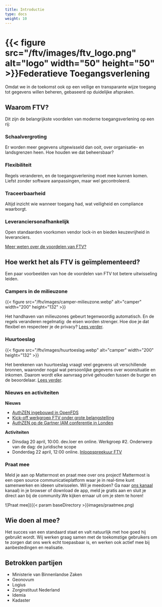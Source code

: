 ```yaml
---
title: Introductie
type: docs
weight: 10
---
```


# {{< figure src="/ftv/images/ftv_logo.png" alt="logo" width="50" height="50" >}}Federatieve Toegangsverlening

Omdat we in de toekomst ook op een veilige en transparante wijze toegang tot gegevens willen beheren,
gebaseerd op duidelijke afspraken.

## Waarom FTV?

Dit zijn de belangrijkste voordelen van moderne toegangsverlening op een rij:

### Schaalvergroting

Er worden meer gegevens uitgewisseld dan ooit, over organisatie- en landsgrenzen heen.
Hoe houden we dat beheersbaar?

### Flexibiliteit

Regels veranderen, en de toegangsverlening moet mee kunnen komen. Liefst zonder software aanpassingen,
maar wel gecontroleerd.

### Traceerbaarheid

Altijd inzicht wie wanneer toegang had, wat veiligheid en compliance waarborgt.

### Leveranciersonafhankelijk

Open standaarden voorkomen vendor lock-in en bieden keuzevrijheid in leveranciers.

[Meer weten over de voordelen van FTV?](1.waarom_ftv)

## Hoe werkt het als FTV is geïmplementeerd?

Een paar voorbeelden van hoe de voordelen van FTV tot betere uitwisseling leiden.

### Campers in de milieuzone

{{< figure src="/ftv/images/camper-milieuzone.webp" alt="camper" width="200" height="132" >}}

Het handhaven van milieuzones gebeurt tegenwoordig automatisch. En de regels veranderen regelmatig: de eisen worden
strenger. Hoe doe je dat flexibel en respecteer je de privacy? [Lees verder](2.voorbeeldcasus).

### Huurtoeslag

{{< figure src="/ftv/images/huurtoeslag.webp" alt="camper" width="200" height="132" >}}

Het berekenen van huurtoeslag vraagt veel gegevens uit verschillende bronnen, waaronder nogal wat persoonlijke
gegevens over woonsituatie en inkomen. Daarom wordt elke aanvraag privé gehouden tussen de burger en de beoordelaar.
[Lees verder](2a.voorbeeldcasus).

### Nieuws en activiteiten

**Nieuws**

- [AuthZEN ingebouwd in OpenFDS](https://realisatieibds.nl/groups/view/0056c9ef-5c2e-44f9-a998-e735f1e9ccaa/federatief-datastelsel/blog/view/158bab79-30a5-4853-8a39-8b448b00755b/authzen-nu-ingebouwd-in-openfsc)
- [Kick-off werkgroep FTV onder grote belangstelling](https://realisatieibds.nl/groups/view/0056c9ef-5c2e-44f9-a998-e735f1e9ccaa/federatief-datastelsel/blog/view/1320d1ad-d68f-4dc1-97d4-ebde7242e292/werkgroep-federatieve-toegangsverlening-van-start-samenwerken-aan-veilige-en-verantwoorde-toegang-tot-data)
- [AuthZEN op de Gartner IAM conferentie in Londen](https://openid.net/wp-content/uploads/2025/04/AuthZEN-Gartner-IAM-2025-London.pdf)

**Activiteiten**

- Dinsdag 20 april, 10:00. dev.loer en online. Werkgroep #2. Onderwerp van de dag: de juridische scope
- Donderdag 22 april, 12:00 online. [Inloopspreekuur FTV](https://realisatieibds.nl/groups/view/0056c9ef-5c2e-44f9-a998-e735f1e9ccaa/federatief-datastelsel/events/view/8cbfc0d6-3c63-4cf5-a616-8056f44d5a01/uitnodiging-inloopspreekuur-standaarden-federatief-datastelsel-deel-3)

### Praat mee

Meld je aan op Mattermost en praat mee over ons project! Mattermost is een open source communicatieplatform
waar je in real-time kunt samenwerken en ideeen uitwisselen. Wil je meedoen? 
Ga naar [ons kanaal](https://digilab.overheid.nl/chat/digilab/channels/federatieve-toegangsverlening) kanaal) in je browser of download de app, meld je gratis aan en sluit
je direct aan bij de community.We kijken ernaar uit om je stem te horen!

![Praat mee]({{< param baseDirectory >}}images/praatmee.png)

## Wie doen al mee?

Het succes van een standaard staat en valt natuurlijk met hoe goed hij gebruikt wordt. 
Wij werken graag samen met de toekomstige gebruikers om te zorgen dat ons werk echt toepasbaar is, 
en werken ook actief mee bij aanbestedingen en realisatie.

## Betrokken partijen

- Ministerie van Binnenlandse Zaken
- Geonovum
- Logius
- Zorginstituut Nederland
- Idemia
- Kadaster
